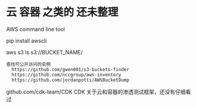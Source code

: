 # 云 容器 之类的 还未整理

AWS command line tool

pip install awscli

aws s3 ls s3://BUCKET_NAME/

```
查找可公开访问的实例
  https://github.com/gwen001/s3-buckets-finder
  https://github.com/nccgroup/aws-inventory
  https://github.com/jordanpotti/AWSBucketDump
```

github.com/cdk-team/CDK CDK 关于云和容器的渗透测试框架，还没有仔细看过
